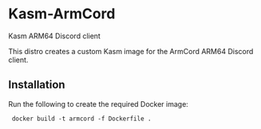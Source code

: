 # Kasm-ArmCord
Kasm ARM64 Discord client

This distro creates a custom Kasm image for the ArmCord ARM64 Discord client.

## Installation

Run the following to create the required Docker image:

``` docker build -t armcord -f Dockerfile .```

